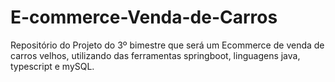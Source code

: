 # E-commerce-Venda-de-Carros
Repositório do Projeto do 3º bimestre que será um Ecommerce de venda de carros velhos, utilizando das ferramentas springboot, linguagens java, typescript e mySQL.
